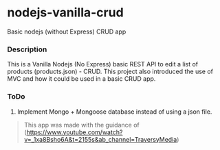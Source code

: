 # nodejs-vanilla-crud
Basic nodejs (without Express) CRUD app

### Description
This is a Vanilla Nodejs (No Express) basic REST API to edit a list of products (products.json) - CRUD. This project also introduced the use of MVC and how it could be used in a basic CRUD app.


### ToDo
1) Implement Mongo + Mongoose database instead of using a json file.

> This app was made with the guidance of (https://www.youtube.com/watch?v=_1xa8Bsho6A&t=2155s&ab_channel=TraversyMedia)

